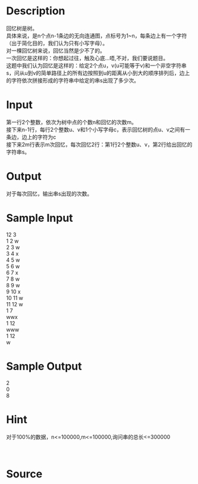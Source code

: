 
# Description

<div class="content"><div>回忆树是树。</div>
<div>具体来说，是n个点n-1条边的无向连通图，点标号为1~n，每条边上有一个字符（出于简化目的，我们认为只有小写字母）。</div>
<div>对一棵回忆树来说，回忆当然是少不了的。</div>
<div>一次回忆是这样的：你想起过往，触及心底…唔,不对，我们要说题目。</div>
<div>这题中我们认为回忆是这样的：给定2个点u，v(u可能等于v)和一个非空字符串s，问从u到v的简单路径上的所有边按照到u的距离从小到大的顺序排列后，边上的字符依次拼接形成的字符串中给定的串s出现了多少次。</div>
<p></p></div>

# Input

<div class="content"><div>第一行2个整数，依次为树中点的个数n和回忆的次数m。</div>
<div>接下来n-1行，每行2个整数u、v和1个小写字母c，表示回忆树的点u、v之间有一条边，边上的字符为c</div>
<div>接下来2m行表示m次回忆，每次回忆2行：第1行2个整数u、v，第2行给出回忆的字符串s。</div>
<p></p></div>

# Output

<div class="content"><div>对于每次回忆，输出串s出现的次数。</div>
<p></p></div>

# Sample Input

<div class="content"><span class="sampledata">12 3<br/>
1 2 w<br/>
2 3 w<br/>
3 4 x<br/>
4 5 w<br/>
5 6 w<br/>
6 7 x<br/>
7 8 w<br/>
8 9 w<br/>
9 10 x<br/>
10 11 w<br/>
11 12 w<br/>
1 7<br/>
wwx<br/>
1 12<br/>
www<br/>
1 12<br/>
w</span></div>

# Sample Output

<div class="content"><span class="sampledata">2<br/>
0<br/>
8</span></div>

# Hint

<div class="content"><p></p><div>对于100%的数据，n&lt;=100000,m&lt;=100000,询问串的总长&lt;=300000</div><br/>
<div></div><br/>
<p></p><p></p></div>

# Source

<div class="content"><p><a href="problemset.php?search="></a></p></div>

